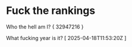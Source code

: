 # Fuck the rankings

Who the hell am I?
{ 32947216 }

What fucking year is it?
[ 2025-04-18T11:53:20Z ]
